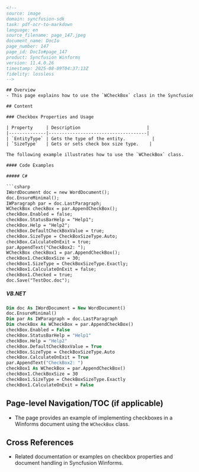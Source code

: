 ```html
<!-- 
source: image
domain: syncfusion-sdk
task: pdf-ocr-to-markdown
language: en
source_filename: page_147.jpeg
document_name: DocIo
page_number: 147
page_id: DocIo#page_147
product: Syncfusion Winforms
version: 11.4.0.26
timestamp: 2025-08-09T04:37:13Z
fidelity: lossless
-->

## Overview
- This page explains how to use the `WCheckBox` class in the Syncfusion Winforms library. It demonstrates properties like `EntityType`, `SizeType`, and various attributes of checkboxes such as `Enabled`, `StatusHelp`, and `DefaultCheckBoxValue`.

## Content

### Checkbox Properties and Usage

| Property     | Description                         |
|--------------|-------------------------------------|
| `EntityType` | Gets the type of the entity.          |
| `SizeType`   | Gets or sets check box size type.    |

The following example illustrates how to use the `WCheckBox` class.

#### Code Examples

##### C#

```csharp
IWordDocument doc = new WordDocument();
doc.EnsureMinimal();
IWParagraph par = doc.LastParagraph;
WCheckBox checkBox = par.AppendCheckBox();
checkBox.Enabled = false;
checkBox.StatusBarHelp = "Help1";
checkBox.Help = "Help2";
checkBox.DefaultCheckBoxValue = true;
checkBox.SizeType = CheckBoxSizeType.Auto;
checkBox.CalculateOnExit = true;
par.AppendText("CheckBox2: ");
WCheckBox checkBox1 = par.AppendCheckBox();
checkBox1.CheckBoxSize = 30;
checkBox1.SizeType = CheckBoxSizeType.Exactly;
checkBox1.CalculateOnExit = false;
checkBox1.Checked = true;
doc.Save("TestDoc.doc");
```

##### VB.NET

```vb
Dim doc As IWordDocument = New WordDocument()
doc.EnsureMinimal()
Dim par As IWParagraph = doc.LastParagraph
Dim checkBox As WCheckBox = par.AppendCheckBox()
checkBox.Enabled = False
checkBox.StatusBarHelp = "Help1"
checkBox.Help = "Help2"
checkBox.DefaultCheckBoxValue = True
checkBox.SizeType = CheckBoxSizeType.Auto
checkBox.CalculateOnExit = True
par.AppendText("CheckBox2: ")
checkBox1 As WCheckBox = par.AppendCheckBox()
checkBox1.CheckBoxSize = 30
checkBox1.SizeType = CheckBoxSizeType.Exactly
checkBox1.CalculateOnExit = False
```

## Page-level Navigation/TOC (if applicable)
- The page provides an example of implementing checkboxes in a Winforms document using the `WCheckBox` class.

## Cross References
- Related documentation or examples on checkbox properties and document handling in Syncfusion Winforms.

<!-- tags: [Syncfusion, Winforms, WCheckBox, C#, VB.NET, DocIO] keywords: [Checkbox, Properties, Document, Example, Winforms, Syncfusion, Design-Time, Runtime, C#, VB.NET, DocIO] -->
```